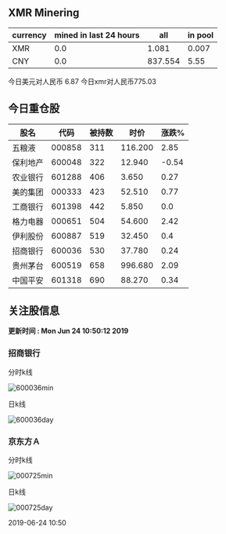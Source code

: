 ## XMR Minering

|currency|mined in last 24 hours|all|in pool|
|---|---|---|---|
|XMR|0.0|1.081|0.007|
|CNY|0.0|837.554|5.55|

今日美元对人民币 6.87	今日xmr对人民币775.03


## 今日重仓股 

|股名|代码|被持数|时价|涨跌%|
|---|---|---|---|---|
|五粮液|000858|311|116.200|2.85|
|保利地产|600048|322|12.940|-0.54|
|农业银行|601288|406|3.650|0.27|
|美的集团|000333|423|52.510|0.77|
|工商银行|601398|442|5.850|0.0|
|格力电器|000651|504|54.600|2.42|
|伊利股份|600887|519|32.450|0.4|
|招商银行|600036|530|37.780|0.24|
|贵州茅台|600519|658|996.680|2.09|
|中国平安|601318|690|88.270|0.34|

## 关注股信息
**更新时间 : Mon Jun 24 10:50:12 2019**
### 招商银行 
分时k线

![600036min](http://image.sinajs.cn/newchart/min/n/sh600036.gif)

日k线

![600036day](http://image.sinajs.cn/newchart/daily/n/sh600036.gif)

### 京东方Ａ 
分时k线

![000725min](http://image.sinajs.cn/newchart/min/n/sz000725.gif)

日k线

![000725day](http://image.sinajs.cn/newchart/daily/n/sz000725.gif)

2019-06-24 10:50